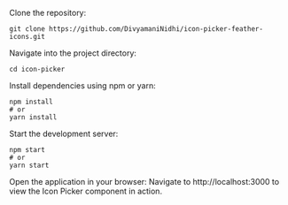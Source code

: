 Clone the repository:
```
git clone https://github.com/DivyamaniNidhi/icon-picker-feather-icons.git
```

Navigate into the project directory:
```
cd icon-picker
```

Install dependencies using npm or yarn:
```
npm install
# or
yarn install
```

Start the development server:
```
npm start
# or
yarn start
```

Open the application in your browser: Navigate to http://localhost:3000 to view the Icon Picker component in action.
